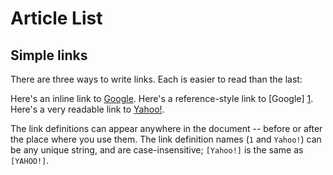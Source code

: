 Article List
=====================

Simple links
------------

There are three ways to write links.  Each is easier to read than the last:

Here's an inline link to [Google](http://www.google.com/).
Here's a reference-style link to [Google] [1].
Here's a very readable link to [Yahoo!].

  [1]: http://www.google.com/
  [yahoo!]: http://www.yahoo.com/

The link definitions can appear anywhere in the document -- before or after the place where you use them.  The link definition names (`1` and `Yahoo!`) can be any unique string, and are case-insensitive; `[Yahoo!]` is the same as `[YAHOO!]`.

